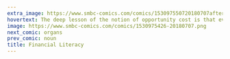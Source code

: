 ```yaml
---
extra_image: https://www.smbc-comics.com/comics/153097550720180707after.png
hovertext: The deep lesson of the notion of opportunity cost is that every single second of your life is lived suboptimally.
image: https://www.smbc-comics.com/comics/1530975426-20180707.png
next_comic: organs
prev_comic: noun
title: Financial Literacy
---
```


